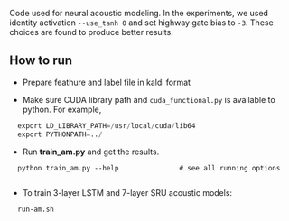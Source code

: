 
Code used for neural acoustic modeling. 
In the experiments, we used identity activation `--use_tanh 0` and set highway gate bias to `-3`.
These choices are found to produce better results.

## How to run
  - Prepare feathure and label file in kaldi format

  - Make sure CUDA library path and `cuda_functional.py` is available to python. For example,
  ```python
    export LD_LIBRARY_PATH=/usr/local/cuda/lib64
    export PYTHONPATH=../
  ```
  
  - Run **train_am.py** and get the results.
  ```
    python train_am.py --help               # see all running options
  

  ```
  - To train 3-layer LSTM and 7-layer SRU acoustic models:
  ```
	run-am.sh
```
  

